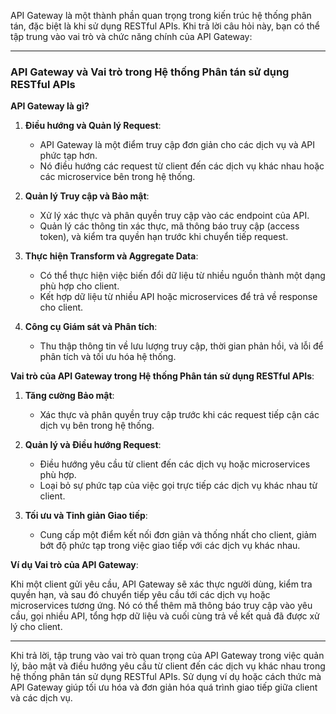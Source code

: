 API Gateway là một thành phần quan trọng trong kiến trúc hệ thống phân tán, đặc biệt là khi sử dụng RESTful APIs. Khi trả lời câu hỏi này, bạn có thể tập trung vào vai trò và chức năng chính của API Gateway:

---

### API Gateway và Vai trò trong Hệ thống Phân tán sử dụng RESTful APIs

**API Gateway là gì?**

1. **Điều hướng và Quản lý Request**:

   - API Gateway là một điểm truy cập đơn giản cho các dịch vụ và API phức tạp hơn.
   - Nó điều hướng các request từ client đến các dịch vụ khác nhau hoặc các microservice bên trong hệ thống.

2. **Quản lý Truy cập và Bảo mật**:

   - Xử lý xác thực và phân quyền truy cập vào các endpoint của API.
   - Quản lý các thông tin xác thực, mã thông báo truy cập (access token), và kiểm tra quyền hạn trước khi chuyển tiếp request.

3. **Thực hiện Transform và Aggregate Data**:

   - Có thể thực hiện việc biến đổi dữ liệu từ nhiều nguồn thành một dạng phù hợp cho client.
   - Kết hợp dữ liệu từ nhiều API hoặc microservices để trả về response cho client.

4. **Công cụ Giám sát và Phân tích**:
   - Thu thập thông tin về lưu lượng truy cập, thời gian phản hồi, và lỗi để phân tích và tối ưu hóa hệ thống.

**Vai trò của API Gateway trong Hệ thống Phân tán sử dụng RESTful APIs**:

1. **Tăng cường Bảo mật**:

   - Xác thực và phân quyền truy cập trước khi các request tiếp cận các dịch vụ bên trong hệ thống.

2. **Quản lý và Điều hướng Request**:

   - Điều hướng yêu cầu từ client đến các dịch vụ hoặc microservices phù hợp.
   - Loại bỏ sự phức tạp của việc gọi trực tiếp các dịch vụ khác nhau từ client.

3. **Tối ưu và Tinh giản Giao tiếp**:
   - Cung cấp một điểm kết nối đơn giản và thống nhất cho client, giảm bớt độ phức tạp trong việc giao tiếp với các dịch vụ khác nhau.

**Ví dụ Vai trò của API Gateway**:

Khi một client gửi yêu cầu, API Gateway sẽ xác thực người dùng, kiểm tra quyền hạn, và sau đó chuyển tiếp yêu cầu tới các dịch vụ hoặc microservices tương ứng. Nó có thể thêm mã thông báo truy cập vào yêu cầu, gọi nhiều API, tổng hợp dữ liệu và cuối cùng trả về kết quả đã được xử lý cho client.

---

Khi trả lời, tập trung vào vai trò quan trọng của API Gateway trong việc quản lý, bảo mật và điều hướng yêu cầu từ client đến các dịch vụ khác nhau trong hệ thống phân tán sử dụng RESTful APIs. Sử dụng ví dụ hoặc cách thức mà API Gateway giúp tối ưu hóa và đơn giản hóa quá trình giao tiếp giữa client và các dịch vụ.
